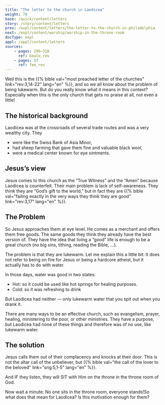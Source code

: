 ```yaml
---
title: "The letter to the church in Laodicea"
weight: 70
base: /quick/content/letters
story: /story/content/letters
prev: /expl/content/letters/the-letter-to-the-church-in-philadelphia
next: /expl/content/worship/worship-in-the-throne-room
docType: expl
appl: /appl/content/letters
sources: 
    - pages: 296–310
      ref: beale_rev
    - pages: 57
      ref: fee_rev
---
```


Well this is the {{% bible val="most preached letter of the churches" link="rev:3,14-22" lang="en" %}}, and so we all know about the problem of being lukewarm. But do you really know what it means in this context? Especially when this is the only church that gets no praise at all, not even a little!

## The historical background

<a name="a3f2"></a>
Laodicea was at the crossroads of several trade routes and was a very wealthy city. They

- were like the Swiss Bank of Asia Minor,
- had sheep farming that gave them fine and valuable black wool,
- were a medical center known for eye ointments.

## Jesus’s view

<a name="6bbf"></a>
Jesus comes to this church as the “True Witness” and the “Amen” because Laodicea is counterfeit. Their main problem is lack of self-awareness. They think they are “God’s gift to the world,” but in fact they are {{% bible val="failing exactly in the very ways they think they are good" link="rev:3,17" lang="en" %}}.

## The Problem

<a name="d6b2"></a>
So Jesus approaches them at eye level. He comes as a merchant and offers them free goods. The same goods they think they already have the best version of. They have the idea that living a “good” life is enough to be a great church (no big sins, tithing, reading the Bible, ...).

The problem is that they are lukewarm. Let me explain this a little bit: It does not refer to being on fire for Jesus or being a hardcore atheist, but it actually has to do with water.

In those days, water was good in two states:
- Hot: so it could be used like hot springs for healing purposes.
- Cold: so it was refreshing to drink

But Laodicea had neither — only lukewarm water that you spit out when you drank it.

There are many ways to be an effective church, such as evangelism, prayer, healing, ministering to the poor, or other ministries. They have a purpose, but Laodicea had none of these things and therefore was of no use, like lukewarm water.

## The solution

Jesus calls them out of their complacency and knocks at their door. This is not the altar call of the unbeliever, but {{% bible val="the call of the lover to the beloved" link="sng:5,1-5" lang="en" %}}.

And IF they listen, they will SIT with Him on the throne in the throne room of God.

Now wait a minute: No one sits in the throne room, everyone stands!So what does that mean for Laodicea? Is this motivation enough for them?
